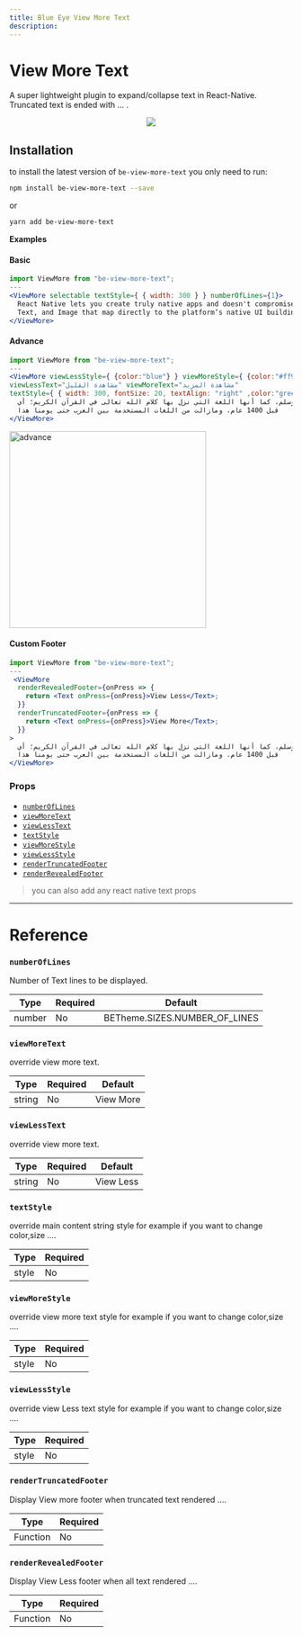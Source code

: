 ```yaml
---
title: Blue Eye View More Text
description:
---
```


# View More Text

A super lightweight plugin to expand/collapse text in React-Native. Truncated text is ended with ... .

<p align="center">
 <img src="https://i.imgur.com/ntbzYwP.gif" />
</p>

## Installation

to install the latest version of `be-view-more-text` you only need to run:

```bash
npm install be-view-more-text --save
```

or

```bash
yarn add be-view-more-text
```

**Examples**

#### Basic

```jsx
import ViewMore from "be-view-more-text";
---
<ViewMore selectable textStyle={ { width: 300 } } numberOfLines={1}>
  React Native lets you create truly native apps and doesn't compromise on your users' experience. It provides a core set of platform agnostic native components like View,
  Text, and Image that map directly to the platform’s native UI building blocks.
</ViewMore>
```

#### Advance

```jsx
import ViewMore from "be-view-more-text";
---
<ViewMore viewLessStyle={ {color:"blue"} } viewMoreStyle={ {color:"#ff9900"} }
viewLessText="مشاهدة القليل" viewMoreText="مشاهدة المزيد"
textStyle={ { width: 300, fontSize: 20, textAlign: "right" ,color:"green" } } numberOfLines={3}>
  تتميز اللغة العربية بأصالة ماضيها؛ فهي من أقدم اللغات في العالم، فهي لغة الرسول محمد صلى الله عليه وسلم، كما أنها اللغة التي نزل بها كلام الله تعالى في القرآن الكريم؛ أي
  قبل 1400 عام، ومازالت من اللغات المستخدمة بين العرب حتى يومنا هذا
</ViewMore>
```

<img src="https://i.imgur.com/t6rPmAD.gif" alt="advance" style="width:350px" />

#### Custom Footer

```jsx
import ViewMore from "be-view-more-text";
---
 <ViewMore
  renderRevealedFooter={onPress => {
    return <Text onPress={onPress}>View Less</Text>;
  }}
  renderTruncatedFooter={onPress => {
    return <Text onPress={onPress}>View More</Text>;
  }}
>
  تتميز اللغة العربية بأصالة ماضيها؛ فهي من أقدم اللغات في العالم، فهي لغة الرسول محمد صلى الله عليه وسلم، كما أنها اللغة التي نزل بها كلام الله تعالى في القرآن الكريم؛ أي
  قبل 1400 عام، ومازالت من اللغات المستخدمة بين العرب حتى يومنا هذا
</ViewMore>
```

### Props

- [`numberOfLines`](viewmoretext#numberoflines)
- [`viewMoreText`](viewmoretext#viewmoretext)
- [`viewLessText`](viewmoretext#viewlesstext)
- [`textStyle`](viewmoretext#textstyle)
- [`viewMoreStyle`](viewmoretext#viewmorestyle)
- [`viewLessStyle`](viewmoretext#viewlessstyle)
- [`renderTruncatedFooter`](viewmoretext#rendertruncatedfooter)
- [`renderRevealedFooter`](viewmoretext#renderrevealedfooter)

> you can also add any react native text props

---

# Reference

### `numberOfLines`

Number of Text lines to be displayed.

| Type   | Required | Default                       |
| ------ | -------- | ----------------------------- |
| number | No       | BETheme.SIZES.NUMBER_OF_LINES |

### `viewMoreText`

override view more text.

| Type   | Required | Default   |
| ------ | -------- | --------- |
| string | No       | View More |

### `viewLessText`

override view more text.

| Type   | Required | Default   |
| ------ | -------- | --------- |
| string | No       | View Less |

### `textStyle`

override main content string style for example if you want to change color,size ....

| Type  | Required |
| ----- | -------- |
| style | No       |

### `viewMoreStyle`

override view more text style for example if you want to change color,size ....

| Type  | Required |
| ----- | -------- |
| style | No       |

### `viewLessStyle`

override view Less text style for example if you want to change color,size ....

| Type  | Required |
| ----- | -------- |
| style | No       |

### `renderTruncatedFooter`

Display View more footer when truncated text rendered ....

| Type     | Required |
| -------- | -------- |
| Function | No       |

### `renderRevealedFooter`

Display View Less footer when all text rendered ....

| Type     | Required |
| -------- | -------- |
| Function | No       |

